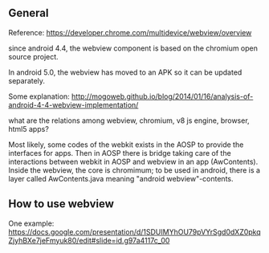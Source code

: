 General
---------------

Reference: https://developer.chrome.com/multidevice/webview/overview

since android 4.4, the webview component is based on the chromium open source project.

In android 5.0, the webview has moved to an APK so it can be updated separately.

Some explanation: http://mogoweb.github.io/blog/2014/01/16/analysis-of-android-4-4-webview-implementation/

what are the relations among webview, chromium, v8 js engine, browser, html5 apps?


Most likely, some codes of the webkit exists in the AOSP to provide the interfaces for apps.
Then in AOSP there is bridge taking care of the interactions between webkit in AOSP and webview in an app (AwContents).  
Inside the webview, the core is chromimum;
to be used in android, there is a layer called AwContents.java meaning "android webview"-contents.


How to use webview
------------------------

One example: https://docs.google.com/presentation/d/1SDUIMYhOU79pVYrSgd0dXZ0pkqZjyhBXe7jeFmyuk80/edit#slide=id.g97a4117c_00


